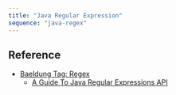 ```yaml
---
title: "Java Regular Expression"
sequence: "java-regex"
---
```


## Reference

- [Baeldung Tag: Regex](https://www.baeldung.com/tag/regex)
    - [A Guide To Java Regular Expressions API](https://www.baeldung.com/regular-expressions-java)

